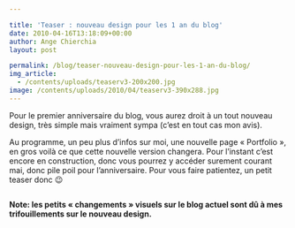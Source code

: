 ```yaml
---

title: 'Teaser : nouveau design pour les 1 an du blog'
date: 2010-04-16T13:18:09+00:00
author: Ange Chierchia
layout: post

permalink: /blog/teaser-nouveau-design-pour-les-1-an-du-blog/
img_article:
  - /contents/uploads/teaserv3-200x200.jpg
image: /contents/uploads/2010/04/teaserv3-390x288.jpg
---
```

Pour le premier anniversaire du blog, vous aurez droit à un tout nouveau design, très simple mais vraiment sympa (c&rsquo;est en tout cas mon avis).<!--more-->

Au programme, un peu plus d&rsquo;infos sur moi, une nouvelle page &laquo;&nbsp;Portfolio&nbsp;&raquo;, en gros voilà ce que cette nouvelle version changera. Pour l&rsquo;instant c&rsquo;est encore en construction, donc vous pourrez y accéder surement courant mai, donc pile poil pour l&rsquo;anniversaire. Pour vous faire patientez, un petit teaser donc 😉

<p style="text-align: center;">
  <img class="size-full wp-image-700 aligncenter" title="teaserv3" src="http://i1.wp.com/chierchia.fr/site/wp-content/uploads/teaserv3.jpg?resize=390%2C308" alt="" data-recalc-dims="1" />
</p>

**Note: les petits &laquo;&nbsp;changements&nbsp;&raquo; visuels sur le blog actuel sont dû à mes trifouillements sur le nouveau design.**